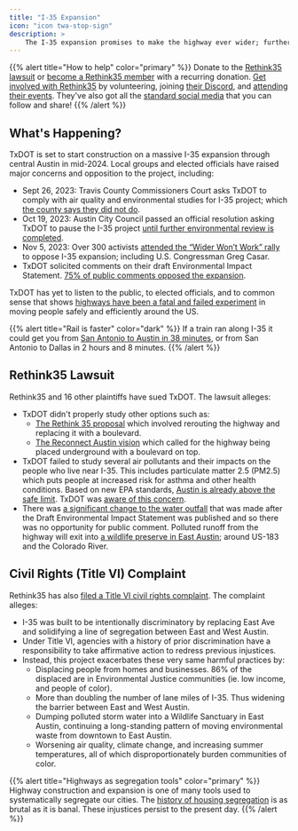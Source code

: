 ```yaml
---
title: "I-35 Expansion"
icon: "icon twa-stop-sign"
description: >
    The I-35 expansion promises to make the highway ever wider; further dividing our city, polluting our river, and wasting our state budget on antiquated views of mobility. Many activist organizations are teaming up to fight the expansion in court. Here's what's happening and how you can help!
---
```


{{% alert title="How to help" color="primary" %}}
Donate to the [Rethink35 lawsuit](https://rethink35.org/donate) or [become a Rethink35 member](https://www.zeffy.com/en-US/donation-form/5cac83fd-7f03-4286-b2ba-332fcb635f1b) with a recurring donation. [Get involved with Rethink35](https://rethink35.org/getinvolved) by volunteering, joining [their Discord](https://discord.com/invite/pTvvSgUwFf), and [attending their events](https://rethink35.org/events). They've also got all the [standard social media](https://rethink35.org/getinvolved) that you can follow and share!
{{% /alert %}}

## What's Happening?

TxDOT is set to start construction on a massive I-35 expansion through central Austin in mid-2024. Local groups and elected officials have raised major concerns and opposition to the project, including:

- Sept 26, 2023: Travis County Commissioners Court asks TxDOT to comply with air quality and environmental studies for I-35 project; which [the county says they did not do](https://www.austinmonitor.com/stories/2023/09/txdot-ignored-i-35-expansion-health-concerns-county-says/).
- Oct 19, 2023: Austin City Council passed an official resolution asking TxDOT to pause the I-35 project [until further environmental review is completed](https://communityimpact.com/austin/south-central-austin/transportation/2023/10/19/austin-city-council-resolution-to-delay-i-35-project-denied-by-txdot/).
- Nov 5, 2023: Over 300 activists [attended the “Wider Won’t Work” rally](https://www.statesman.com/picture-gallery/news/local/2023/11/05/hundreds-join-rethink35-rally-in-protest-of-i-35-expansion-project/71467157007/) to oppose I-35 expansion; including U.S. Congressman Greg Casar.
- TxDOT solicited comments on their draft Environmental Impact Statement. [75% of public comments opposed the expansion](https://www.restartlonestarraildistrict.org/post/the-public-told-txdot-they-wanted-a-train-instead-of-i-35-expansion-txdot-didn-t-listen).

TxDOT has yet to listen to the public, to elected officials, and to common sense that shows [highways have been a fatal and failed experiment](/austin/transportation/highways) in moving people safely and efficiently around the US.

{{% alert title="Rail is faster" color="dark" %}}
If a train ran along I-35 it could get you from [San Antonio to Austin in 38 minutes](https://youtu.be/0tRYLxNeNV0), or from San Antonio to Dallas in 2 hours and 8 minutes.
{{% /alert %}}

## Rethink35 Lawsuit

Rethink35 and 16 other plaintiffs have sued TxDOT. The lawsuit alleges:

- TxDOT didn't properly study other options such as:
  - [The Rethink 35 proposal](https://rethink35.org/proposal) which involved rerouting the highway and replacing it with a boulevard.
  - [The Reconnect Austin vision](https://reconnectaustin.com/#home-vis-sec) which called for the highway being placed underground with a boulevard on top.
- TxDOT failed to study several air pollutants and their impacts on the people who live near I-35. This includes particulate matter 2.5 (PM2.5) which puts people at increased risk for asthma and other health conditions. Based on new EPA standards, [Austin is already above the safe limit](https://www.kut.org/energy-environment/2024-02-19/austin-area-has-dangerously-high-levels-of-air-pollution-according-to-new-epa-standards). TxDOT was [aware of this concern](https://my35capex.com/wp-content/uploads/2023/08/APPROVED-FEIS-ROD_Appendix-G-Comment-Response-Matrix-from-Public-Hearing-Notice-of-Availability-of-DEIS_2023-08-14.pdf).
- There was [a significant change to the water outfall](https://my35capex.com/wp-content/uploads/2023/08/APPROVED-FEIS-ROD_Appendix-A-Project-Location-Map_2023-08-14.pdf) that was made after the Draft Environmental Impact Statement was published and so there was no opportunity for public comment. Polluted runoff from the highway will exit into [a wildlife preserve in East Austin](https://naturerocksaustin.org/greenspace/colorado-river-preserve); around US-183 and the Colorado River.

## Civil Rights (Title VI) Complaint

Rethink35 has also [filed a Title VI civil rights complaint](https://www.documentcloud.org/documents/24390031-rethink35-title-vi-complaint-filed). The complaint alleges:

- I-35 was built to be intentionally discriminatory by replacing East Ave and solidifying a line of segregation between East and West Austin.
- Under Title VI, agencies with a history of prior discrimination have a responsibility to take affirmative action to redress previous injustices.
- Instead, this project exacerbates these very same harmful practices by:
  - Displacing people from homes and businesses. 86% of the displaced are in Environmental Justice communities (ie. low income, and people of color).
  - More than doubling the number of lane miles of I-35. Thus widening the barrier between East and West Austin.
  - Dumping polluted storm water into a Wildlife Sanctuary in East Austin, continuing a long-standing pattern of moving environmental waste from downtown to East Austin.
  - Worsening air quality, climate change, and increasing summer temperatures, all of which disproportionately burden communities of color.

{{% alert title="Highways as segregation tools" color="primary" %}}
Highway construction and expansion is one of many tools used to systematically segregate our cities. The [history of housing segregation](/austin/housing/housing_segregation) is as brutal as it is banal. These injustices persist to the present day.
{{% /alert %}}
